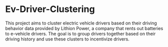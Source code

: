 # Ev-Driver-Clustering
This project aims to cluster electric vehicle drivers based on their driving behavior data provided by Lithion Power, a company that rents out batteries to e-vehicle drivers. The goal is to group drivers together based on their driving history and use these clusters to incentivize drivers. 
